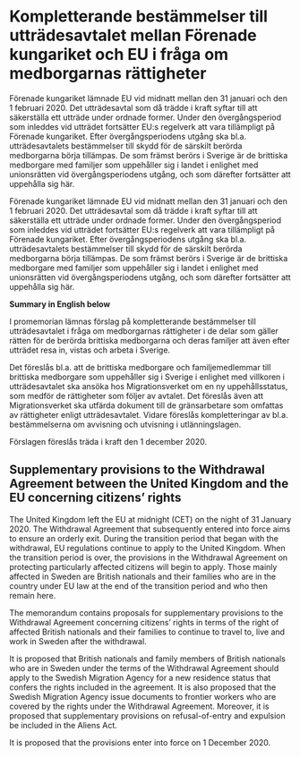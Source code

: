 # Kompletterande bestämmelser till utträdesavtalet mellan Förenade kungariket och EU i fråga om medborgarnas rättigheter

Förenade kungariket lämnade EU vid midnatt mellan den 31 januari och den 1 februari 2020. Det utträdesavtal som då trädde i kraft syftar till att säkerställa ett utträde under ordnade former. Under den övergångsperiod som inleddes vid utträdet fortsätter EU:s regelverk att vara tillämpligt på Förenade kungariket. Efter övergångsperiodens utgång ska bl.a. utträdesavtalets bestämmelser till skydd för de särskilt berörda medborgarna börja tillämpas. De som främst berörs i Sverige är de brittiska medborgare med familjer som uppehåller sig i landet i enlighet med unionsrätten vid övergångsperiodens utgång, och som därefter fortsätter att uppehålla sig här.

Förenade kungariket lämnade EU vid midnatt mellan den 31 januari och den 1 februari 2020. Det utträdesavtal som då trädde i kraft syftar till att säkerställa ett utträde under ordnade former. Under den övergångsperiod som inleddes vid utträdet fortsätter EU:s regelverk att vara tillämpligt på Förenade kungariket. Efter övergångsperiodens utgång ska bl.a. utträdesavtalets bestämmelser till skydd för de särskilt berörda medborgarna börja tillämpas. De som främst berörs i Sverige är de brittiska medborgare med familjer som uppehåller sig i landet i enlighet med unionsrätten vid övergångsperiodens utgång, och som därefter fortsätter att uppehålla sig här.

**Summary in English below**

I promemorian lämnas förslag på kompletterande bestämmelser till utträdesavtalet i fråga om medborgarnas rättigheter i de delar som gäller rätten för de berörda brittiska medborgarna och deras familjer att även efter utträdet resa in, vistas och arbeta i Sverige.

Det föreslås bl.a. att de brittiska medborgare och familjemedlemmar till brittiska medborgare som uppehåller sig i Sverige i enlighet med villkoren i utträdesavtalet ska ansöka hos Migrationsverket om en ny uppehållsstatus, som medför de rättigheter som följer av avtalet. Det föreslås även att Migrationsverket ska utfärda dokument till de gränsarbetare som omfattas av rättigheter enligt utträdesavtalet. Vidare föreslås kompletteringar av bl.a. bestämmelserna om avvisning och utvisning i utlänningslagen.

Förslagen föreslås träda i kraft den 1 december 2020.

## Supplementary provisions to the Withdrawal Agreement between the United Kingdom and the EU concerning citizens’ rights

The United Kingdom left the EU at midnight (CET) on the night of 31 January 2020. The Withdrawal Agreement that subsequently entered into force aims to ensure an orderly exit. During the transition period that began with the withdrawal, EU regulations continue to apply to the United Kingdom. When the transition period is over, the provisions in the Withdrawal Agreement on protecting particularly affected citizens will begin to apply. Those mainly affected in Sweden are British nationals and their families who are in the country under EU law at the end of the transition period and who then remain here.

The memorandum contains proposals for supplementary provisions to the Withdrawal Agreement concerning citizens’ rights in terms of the right of affected British nationals and their families to continue to travel to, live and work in Sweden after the withdrawal.

It is proposed that British nationals and family members of British nationals who are in Sweden under the terms of the Withdrawal Agreement should apply to the Swedish Migration Agency for a new residence status that confers the rights included in the agreement. It is also proposed that the Swedish Migration Agency issue documents to frontier workers who are covered by the rights under the Withdrawal Agreement. Moreover, it is proposed that supplementary provisions on refusal-of-entry and expulsion be included in the Aliens Act.

It is proposed that the provisions enter into force on 1 December 2020.
